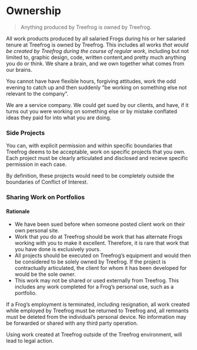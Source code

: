 # Ownership

> Anything produced by Treefrog is owned by Treefrog.

All work products produced by all salaried Frogs during his or her salaried tenure at Treefrog is owned by Treefrog. This includes all works *that would be created by Treefrog during the course of regular work*, including but not limited to, graphic design, code, written content,and pretty much anything you do or think. We share a brain, and we own together what comes from our brains.

You cannot have have flexible hours, forgiving attitudes, work the odd evening to catch up and then suddenly "be working on something else not relevant to the company".

We are a service company. We could get sued by our clients, and have, if it turns out you were working on something else or by mistake conflated ideas they paid for into what you are doing.

### Side Projects

You can, with explicit permission and within specific boundaries that Treefrog deems to be acceptable, work on specific projects that you own. Each project must be clearly articulated and disclosed and recieve specific permission in each case.

By definition, these projects would need to be completely outside the boundaries of Conflict of Interest.

### Sharing Work on Portfolios

#### Rationale
- We have been sued before when someone posted client work on their own personal site.
- Work that you do at Treefrog should be work that has alternate Frogs working with you to make it excellent. Therefore, it is rare that work that you have done is exclusively yours.
-  All projects should be executed on Treefrog’s equipment and would then be considered to be solely owned by Treefrog. If the project is contractually articulated, the client for whom it has been developed for would be the sole owner. 
-  This work may not be shared or used externally from Treefrog. This includes any work completed for a Frog’s personal use, such as a portfolio.

If a Frog’s employment is terminated, including resignation, all work created while employed by Treefrog must be returned to Treefrog and, all remnants must be deleted from the individual’s personal device. No information may be forwarded or shared with any third party operation.

Using work created at Treefrog outside of the Treefrog environment, will lead to legal action.

